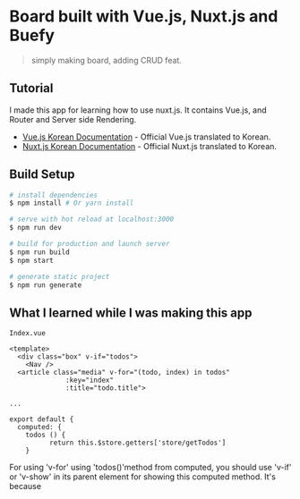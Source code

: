 # Board built with Vue.js, Nuxt.js and Buefy

> simply making board, adding CRUD feat.

## Tutorial

I made this app for learning how to use nuxt.js. It contains Vue.js, and Router and Server side Rendering.

* [Vue.js Korean Documentation](https://kr.vuejs.org/v2/guide/index.html) - Official Vue.js translated to Korean.
* [Nuxt.js Korean Documentation](https://ko.nuxtjs.org/guide/installation) - Official Nuxt.js translated to Korean.

## Build Setup

``` bash
# install dependencies
$ npm install # Or yarn install

# serve with hot reload at localhost:3000
$ npm run dev

# build for production and launch server
$ npm run build
$ npm start

# generate static project
$ npm run generate
```
## What I learned while I was making this app
```
Index.vue
```
```
<template>
  <div class="box" v-if="todos">
    <Nav />
  <article class="media" v-for="(todo, index) in todos"
              :key="index" 
              :title="todo.title">

...

export default {
  computed: {
    todos () {
          return this.$store.getters['store/getTodos']
    }
```
For using 'v-for' using 'todos()'method from computed, you should use 'v-if' or 'v-show' in its parent element for showing this computed method. It's because 

